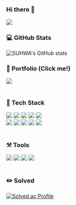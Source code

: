### Hi there 👋

<!--
**SUHWA0904/SUHWA0904** is a ✨ _special_ ✨ repository because its `README.md` (this file) appears on your GitHub profile.

Here are some ideas to get you started:

- 🔭 I’m currently working on ...
- 🌱 I’m currently learning ...
- 👯 I’m looking to collaborate on ...
- 🤔 I’m looking for help with ...
- 💬 Ask me about ...
- 📫 How to reach me: ...
- 😄 Pronouns: ...
- ⚡ Fun fact: ...
-->

<img src="https://capsule-render.vercel.app/api?type=waving&&&color=0:642B73,100:C6426E&height=250&section=header&text=안녕하세요,%20박수화입니다!%20🌕&fontSize=35&fontColor=F3F781&fontAlignY=40&animation=fadeIn&desc=Hello,%20I'm%20SUHWA!&descAlignY=56&descAlign=50" />
<div>	
  <h3>💻 GitHub Stats</h3>
  
  ![SUHWA's GitHub stats](https://github-readme-stats.vercel.app/api?username=SUHWA0904&show_icons=true&theme=transparent&title_color=F3F781&text_color=642B73&bg_color=30,accbee,C6426E&show_icons=false)  
</div>
<div>
  <h3>📂 Portfolio (Click me!)</h3>
  <a href="https://www.notion.so/Backend-f195a56511a540d6a7ebd443f1fddbdb">
    <img src="https://img.shields.io/badge/Notion-000000?style=for-the-badge&logo=Notion&logoColor=white">
  </a>
</div>
<br>
<div align=left>
  <h3>🍪 Tech Stack</h3>
  <img src="https://img.shields.io/badge/Java-007396?style=for-the-badge&logo=Conda-Forge&logoColor=white">
  <img src="https://img.shields.io/badge/Spring-6DB33F?style=for-the-badge&logo=Spring&logoColor=white">
  <img src="https://img.shields.io/badge/Spring Boot-6DB33F?style=for-the-badge&logo=Spring Boot&logoColor=white">
  <img src="https://img.shields.io/badge/Oracle SQL-F80000?style=for-the-badge&logo=Oracle&logoColor=white">
  <img src="https://img.shields.io/badge/Mybatis-000000?style=for-the-badge&logo=Fluentd&logoColor=white">
  <br>
  <img src="https://img.shields.io/badge/JavaScript-F7DF1E?style=for-the-badge&logo=JavaScript&logoColor=white">
  <img src="https://img.shields.io/badge/jQuery-0769AD?style=for-the-badge&logo=jQuery&logoColor=white">
  <img src="https://img.shields.io/badge/HTML5-E34F26?style=for-the-badge&logo=HTML5&logoColor=white">
  <img src="https://img.shields.io/badge/CSS3-1572B6?style=for-the-badge&logo=CSS3&logoColor=white">
  <img src="https://img.shields.io/badge/Bootstrap-7952B3?style=for-the-badge&logo=Bootstrap&logoColor=white">
 </div>
 <div>
  <br>
  <h3>⚒️ Tools</h3>
  <img src="https://img.shields.io/badge/GitHub-181717?style=for-the-badge&logo=GitHub&logoColor=white">
  <img src="https://img.shields.io/badge/Eclipse-2C2255?style=for-the-badge&logo=Eclipse%20IDE&logoColor=white">
  <img src="https://img.shields.io/badge/Tomcat-F8DC75?style=for-the-badge&logo=ApacheTomcat&logoColor=gray">
  <img src="https://img.shields.io/badge/Visual%20Studio%20Code-007ACC?style=for-the-badge&logo=VisualStudioCode&logoColor=white">
</div>
<br>
<div>	
  <h3>✏️ Solved</h3>
  
  [![Solved.ac Profile](http://mazassumnida.wtf/api/v2/generate_badge?boj=suhwa0904)](https://solved.ac/suhwa0904/)
</div>
